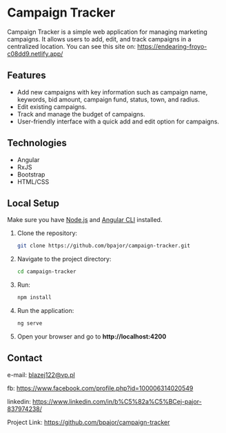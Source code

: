 # Campaign Tracker

Campaign Tracker is a simple web application for managing marketing campaigns. It allows users to add, edit, and track campaigns in a centralized location. You can see this site on: https://endearing-froyo-c08dd9.netlify.app/

## Features

- Add new campaigns with key information such as campaign name, keywords, bid amount, campaign fund, status, town, and radius.
- Edit existing campaigns.
- Track and manage the budget of campaigns.
- User-friendly interface with a quick add and edit option for campaigns.

## Technologies

- Angular
- RxJS
- Bootstrap
- HTML/CSS

## Local Setup

Make sure you have [Node.js](https://nodejs.org/) and [Angular CLI](https://angular.io/cli) installed.

1. Clone the repository:

   ```sh
   git clone https://github.com/bpajor/campaign-tracker.git

2. Navigate to the project directory:
    ```sh
    cd campaign-tracker

3. Run:
    ```sh
    npm install

4. Run the application:
    ```sh
    ng serve

5. Open your browser and go to **http://localhost:4200**

## Contact

e-mail: blazej122@vp.pl

fb: https://www.facebook.com/profile.php?id=100006314020549

linkedin: https://www.linkedin.com/in/b%C5%82a%C5%BCej-pajor-837974238/

Project Link: https://github.com/bpajor/campaign-tracker